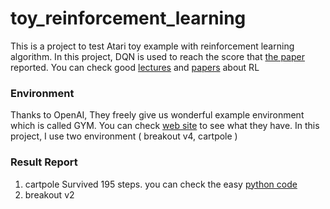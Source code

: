 # toy_reinforcement_learning
This is a project to test Atari toy example with reinforcement learning algorithm. In this project, DQN is used to reach the score that [the paper](https://arxiv.org/pdf/1312.5602.pdf) reported. You can check good [lectures](https://www.youtube.com/watch?v=2pWv7GOvuf0&t=7s) and [papers](http://www0.cs.ucl.ac.uk/staff/d.silver/web/Teaching.html) about RL

### Environment
Thanks to OpenAI, They freely give us wonderful example environment which is called GYM. You can check [web site](https://gym.openai.com/) to see what they have. In this project, I use two environment ( breakout v4, cartpole )

### Result Report
1. cartpole
  Survived 195 steps. you can check the easy [python code](https://github.com/JoungheeKim/toy_reinforcement_learning/blob/master/cartpole/cartpole_tutorial.ipynb)
  [](https://github.com/JoungheeKim/toy_reinforcement_learning/blob/master/cartpole/CartPole_result.gif)
2. breakout v2 
